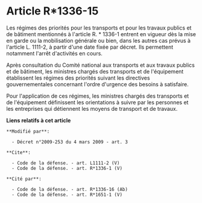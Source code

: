 # Article R*1336-15

Les régimes des priorités pour les transports et pour les travaux publics et de bâtiment mentionnés à l'article R. * 1336-1
entrent en vigueur dès la mise en garde ou la mobilisation générale ou bien, dans les autres cas prévus à l'article L.
1111-2, à partir d'une date fixée par décret. Ils permettent notamment l'arrêt d'activités en cours. 

Après consultation du Comité national aux transports et aux travaux publics et de bâtiment, les ministres chargés des
transports et de l'équipement établissent les régimes des priorités suivant les directives gouvernementales concernant
l'ordre d'urgence des besoins à satisfaire. 

Pour l'application de ces régimes, les ministres chargés des transports et de l'équipement définissent les orientations à
suivre par les personnes et les entreprises qui détiennent les moyens de transport et de travaux.

**Liens relatifs à cet article**

	**Modifié par**:

	  - Décret n°2009-253 du 4 mars 2009 - art. 3

	**Cite**:

	  - Code de la défense. - art. L1111-2 (V)
	  - Code de la défense. - art. R*1336-1 (V)

	**Cité par**:

	  - Code de la défense. - art. R*1336-16 (Ab)
	  - Code de la défense. - art. R*1651-1 (V)

